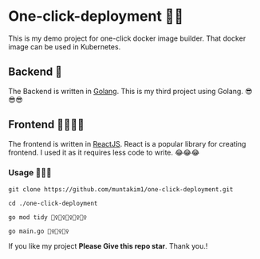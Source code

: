 # One-click-deployment 🤟🤟

This is my demo project for one-click docker image builder. That docker image can be used in Kubernetes. 


## Backend 🙏

The Backend is written in [Golang](https://golang.org/). This is my third project using Golang. 😎😎😎


## Frontend 🤸‍♀️🤸‍♀️

The frontend is written in [ReactJS](http://reactjs.org/). React is a popular library for creating frontend. I used it as it requires less code to write. 😂😂😂


### Usage 👀👀👀

```
git clone https://github.com/muntakim1/one-click-deployment.git

cd ./one-click-deployment

go mod tidy 🤷‍♀️🤷‍♀️🤷‍♀️🤷‍♀️🤷‍♀️

go main.go 🏃‍♀️🏃‍♀️🏃‍♀️

```


If you like my project **Please Give this repo star**. Thank you.!
